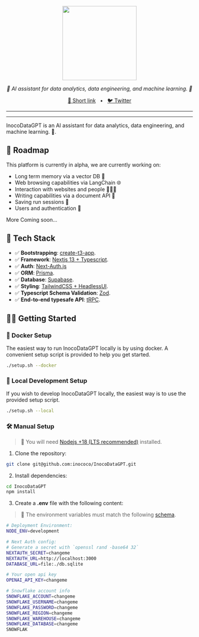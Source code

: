 <p align="center">
  <img src="https://github.com/inococo/InocoDataGPT/blob/main/public/InocoDataGPT.png" height="200"/>
</p>
<p align="center">
  <em>🤖 AI assistant for data analytics, data engineering, and machine learning. 🤖</em>
</p>

<p align="center">
<a href="https://datagpt.inoco.ai">🔗 Short link</a>
<span>&nbsp;&nbsp;•&nbsp;&nbsp;</span>
<a href="https://twitter.com/luhuihu">🐦 Twitter</a>
</p>

---

</div>

---

InocoDataGPT is an AI assistant for data analytics, data engineering, and machine learning. 🚀.

## 🎉 Roadmap

This platform is currently in alpha, we are currently working on:

- Long term memory via a vector DB 🧠
- Web browsing capabilities via LangChain 🌐
- Interaction with websites and people 👨‍👩‍👦
- Writing capabilities via a document API 📄
- Saving run sessions 💾
- Users and authentication 🔐

More Coming soon...

## 🚀 Tech Stack

- ✅ **Bootstrapping**: [create-t3-app](https://create.t3.gg).
- ✅ **Framework**: [Nextjs 13 + Typescript](https://nextjs.org/).
- ✅ **Auth**: [Next-Auth.js](https://next-auth.js.org)
- ✅ **ORM**: [Prisma](https://prisma.io).
- ✅ **Database**: [Supabase](https://supabase.com/).
- ✅ **Styling**: [TailwindCSS + HeadlessUI](https://tailwindcss.com).
- ✅ **Typescript Schema Validation**: [Zod](https://github.com/colinhacks/zod).
- ✅ **End-to-end typesafe API**: [tRPC](https://trpc.io/).

## 👨‍🚀 Getting Started

### 🐳 Docker Setup

The easiest way to run InocoDataGPT locally is by using docker.
A convenient setup script is provided to help you get started.

```bash
./setup.sh --docker
```

### 👷 Local Development Setup

If you wish to develop InocoDataGPT locally, the easiest way is to
use the provided setup script.

```bash
./setup.sh --local
```

### 🛠️ Manual Setup

> 🚧 You will need [Nodejs +18 (LTS recommended)](https://nodejs.org/en/) installed.

1. Clone the repository:

```bash
git clone git@github.com:inococo/InocoDataGPT.git
```

2. Install dependencies:

```bash
cd InocoDataGPT
npm install
```

3. Create a **.env** file with the following content:

> 🚧 The environment variables must match the following [schema](https://github.com/inococo/InocoDataGPT/blob/main/src/env/schema.mjs).

```bash
# Deployment Environment:
NODE_ENV=development

# Next Auth config:
# Generate a secret with `openssl rand -base64 32`
NEXTAUTH_SECRET=changeme
NEXTAUTH_URL=http://localhost:3000
DATABASE_URL=file:./db.sqlite

# Your open api key
OPENAI_API_KEY=changeme

# Snowflake account info
SNOWFLAKE_ACCOUNT=changeme
SNOWFLAKE_USERNAME=changeme
SNOWFLAKE_PASSWORD=changeme
SNOWFLAKE_REGION=changeme
SNOWFLAKE_WAREHOUSE=changeme
SNOWFLAKE_DATABASE=changeme
SNOWFLAK